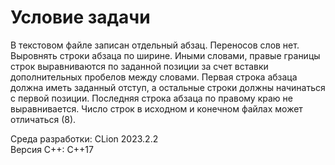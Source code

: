# Условие задачи

В текстовом файле записан отдельный абзац. Переносов слов нет. Выровнять строки абзаца по ширине. Иными словами, правые
границы строк выравниваются по заданной позиции за счет вставки дополнительных пробелов между словами. Первая строка
абзаца должна иметь заданный отступ, а остальные строки должны начинаться с первой позиции. Последняя строка абзаца по
правому краю не выравнивается. Число строк в исходном и конечном файлах может отличаться (8).

Среда разработки: CLion 2023.2.2  
Версия C++: C++17
